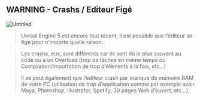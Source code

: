 ## WARNING - Crashs / Editeur Figé

![Untitled](Introduction%20ed0b79ec10bd4f55bceca469218d9b7e/Untitled%2013.png)

> Unreal Engine 5 est encore tout récent, il est possible que l’éditeur se fige pour n’importe quelle raison.

> Les crashs, eux, sont différents car ils sont dû le plus souvent au code ou à un Overload (trop de tâches en même temps ou Compilation/Importation de trop d’éléments à la fois, etc…)

> Il se peut également que l’éditeur crash par manque de mémoire RAM de votre PC (utilisation de trop d’application comme par exemple avoir Maya, Photoshop, Illustrator, Spotify, 30 pages Web d’ouvert, etc…).
